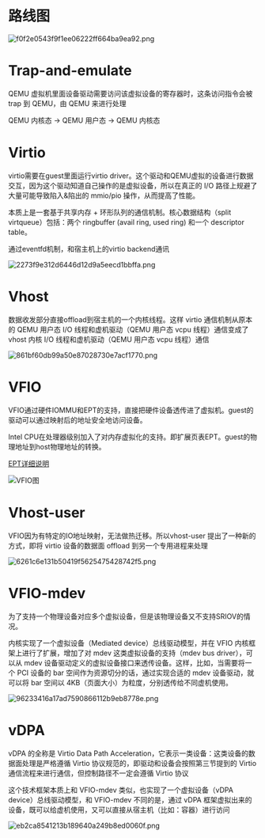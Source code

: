 # 路线图

![f0f2e0543f9f1ee06222ff664ba9ea92.png](https://img-blog.csdnimg.cn/img_convert/f0f2e0543f9f1ee06222ff664ba9ea92.png)

# Trap-and-emulate

QEMU 虚拟机里面设备驱动需要访问该虚拟设备的寄存器时，这条访问指令会被 trap 到 QEMU，由 QEMU 来进行处理

QEMU 内核态 -> QEMU 用户态 -> QEMU 内核态

# Virtio

virtio需要在guest里面运行virtio driver。这个驱动和QEMU虚拟的设备进行数据交互，因为这个驱动知道自己操作的是虚拟设备，所以在真正的 I/O 路径上规避了大量可能导致陷入&陷出的 mmio/pio 操作，从而提高了性能。

本质上是一套基于共享内存 + 环形队列的通信机制。核心数据结构（split virtqueue）包括：两个 ringbuffer (avail ring, used ring) 和一个 descriptor table。

通过eventfd机制，和宿主机上的virtio backend通讯

<img src="https://img-blog.csdnimg.cn/img_convert/2273f9e312d6446d12d9a5eecd1bbffa.png" alt="2273f9e312d6446d12d9a5eecd1bbffa.png" style="zoom:0%;" />

# Vhost

数据收发部分直接offload到宿主机的一个内核线程。这样 virtio 通信机制从原本的 QEMU 用户态 I/O 线程和虚机驱动（QEMU 用户态 vcpu 线程）通信变成了 vhost 内核 I/O 线程和虚机驱动（QEMU 用户态 vcpu 线程）通信

![861bf60db99a50e87028730e7acf1770.png](https://img-blog.csdnimg.cn/img_convert/861bf60db99a50e87028730e7acf1770.png)

# VFIO

VFIO通过硬件IOMMU和EPT的支持，直接把硬件设备透传进了虚拟机。guest的驱动可以通过映射后的地址安全地访问设备。

Intel CPU在处理器级别加入了对内存虚拟化的支持。即扩展页表EPT。guest的物理地址到host物理地址的转换。

[EPT详细说明](https://www.cnblogs.com/ck1020/p/6043054.html)

![VFIO图](https://img-blog.csdnimg.cn/img_convert/e1b483b9d487ea8081f1aac5e3ca9ca5.png "VFIO 架构")

# Vhost-user

VFIO因为有特定的IO地址映射，无法做热迁移。所以vhost-user 提出了一种新的方式，即将 virtio 设备的数据面 offload 到另一个专用进程来处理

![6261c6e131b50419f5625475428742f5.png](https://img-blog.csdnimg.cn/img_convert/6261c6e131b50419f5625475428742f5.png)

# VFIO-mdev

为了支持一个物理设备对应多个虚拟设备，但是该物理设备又不支持SRIOV的情况。

内核实现了一个虚拟设备（Mediated device）总线驱动模型，并在 VFIO 内核框架上进行了扩展，增加了对 mdev 这类虚拟设备的支持（mdev bus driver），可以从 mdev 设备驱动定义的虚拟设备接口来透传设备。这样，比如，当需要将一个 PCI 设备的 bar 空间作为资源切分的话，通过实现合适的 mdev 设备驱动，就可以将 bar 空间以 4KB（页面大小）为粒度，分别透传给不同虚机使用。


![96233416a17ad7590866112b9eb8778e.png](https://img-blog.csdnimg.cn/img_convert/96233416a17ad7590866112b9eb8778e.png)

# vDPA

vDPA 的全称是 Virtio Data Path Acceleration，它表示一类设备：这类设备的数据面处理是严格遵循 Virtio 协议规范的，即驱动和设备会按照第三节提到的 Virtio 通信流程来进行通信，但控制路径不一定会遵循 Virtio 协议

这个技术框架本质上和 VFIO-mdev 类似，也实现了一个虚拟设备（vDPA device）总线驱动模型，和 VFIO-mdev 不同的是，通过 vDPA 框架虚拟出来的设备，既可以给虚机使用，又可以直接从宿主机（比如：容器）进行访问

![eb2ca8541213b189640a249b8ed0060f.png](https://img-blog.csdnimg.cn/img_convert/eb2ca8541213b189640a249b8ed0060f.png)